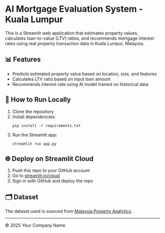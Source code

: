 # AI Mortgage Evaluation System - Kuala Lumpur

This is a Streamlit web application that estimates property values, calculates loan-to-value (LTV) ratios, and recommends mortgage interest rates using real property transaction data in Kuala Lumpur, Malaysia.

## 📊 Features
- Predicts estimated property value based on location, size, and features
- Calculates LTV ratio based on input loan amount
- Recommends interest rate using AI model trained on historical data

## 🚀 How to Run Locally

1. Clone the repository
2. Install dependencies:
   ```
   pip install -r requirements.txt
   ```
3. Run the Streamlit app:
   ```
   streamlit run app.py
   ```

## 🌐 Deploy on Streamlit Cloud

1. Push this repo to your GitHub account
2. Go to [streamlit.io/cloud](https://streamlit.io/cloud)
3. Sign in with GitHub and deploy the repo

## 🗂 Dataset

The dataset used is sourced from [Malaysia Property Analytics](https://github.com/Michelle-923/Malaysia-Property-Analytics).

---

© 2025 Your Company Name
